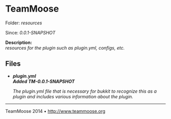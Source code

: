 TeamMoose
===========
Folder: <i>resources</i><p>
Since: <i>0.0.1-SNAPSHOT</i><p>
<b>Description:</b><br>
<i>resources for the plugin such as plugin.yml, configs, etc.</i><p>

Files
---

- <b><i>plugin.yml</b></i><br>
<i><b>Added TM-0.0.1-SNAPSHOT</b>
	
	The plugin.yml file that is necessary for bukkit 
	to recognize this as a plugin and includes various 
	information about the plugin.
</i>

---
TeamMoose 2014 • http://www.teammoose.org
